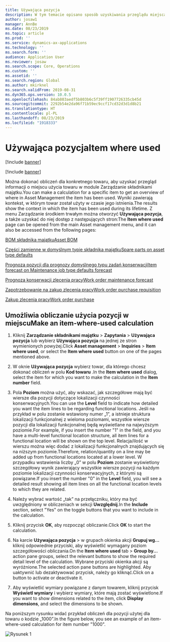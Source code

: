 ```yaml
---
title: Używająca pozycja
description: W tym temacie opisano sposób uzyskiwania przeglądu miejsca użycia towaru w Zarządzaniu składnikami majątku.
author: josaw1
manager: AnnBe
ms.date: 08/23/2019
ms.topic: article
ms.prod: ''
ms.service: dynamics-ax-applications
ms.technology: ''
ms.search.form: ''
audience: Application User
ms.reviewer: josaw
ms.search.scope: Core, Operations
ms.custom: ''
ms.assetid: ''
ms.search.region: Global
ms.author: mkirknel
ms.search.validFrom: 2019-08-31
ms.dyn365.ops.version: 10.0.5
ms.openlocfilehash: 84ab803aedf5b803b6c5f39ff1907726335cb45d
ms.sourcegitcommit: 2292b54e2da96f71b59ec9ccf17cd32d3d1d8b21
ms.translationtype: HT
ms.contentlocale: pl-PL
ms.lasthandoff: 08/23/2019
ms.locfileid: "1918333"
---
```

# <a name="item-where-used"></a><span data-ttu-id="16d86-103">Używająca pozycja</span><span class="sxs-lookup"><span data-stu-id="16d86-103">Item where used</span></span>

[!include [banner](../../includes/banner.md)]

[!include [banner](../../includes/preview-banner.md)]

<span data-ttu-id="16d86-104">Można dokonać obliczeń dla konkretnego towaru, aby uzyskać przegląd informacji o miejscu użycia towaru w module Zarządzanie składnikami majątku.</span><span class="sxs-lookup"><span data-stu-id="16d86-104">You can make a calculation for a specific item to get an overview of where in Asset Management the item has been used.</span></span> <span data-ttu-id="16d86-105">Wyniki zawierają kontekst, w którym towar został użyty w czasie jego istnienia.</span><span class="sxs-lookup"><span data-stu-id="16d86-105">The results show the context in which the item has been used during its lifetime.</span></span> <span data-ttu-id="16d86-106">Z menu Zarządzanie środkiem trwałym można otworzyć **Używająca pozycja**, a także uzyskać do niej dostęp z następujących stron:</span><span class="sxs-lookup"><span data-stu-id="16d86-106">The **Item where used** page can be opened from the main Asset management menu, and it can also be accessed from the following pages:</span></span>

[<span data-ttu-id="16d86-107">BOM składnika majątku</span><span class="sxs-lookup"><span data-stu-id="16d86-107">Asset BOM</span></span>](../objects/object-BOM.md)

[<span data-ttu-id="16d86-108">Części zamienne w domyślnym typie składnika majątku</span><span class="sxs-lookup"><span data-stu-id="16d86-108">Spare parts on asset type defaults</span></span>](../setup-for-objects/object-types.md)

[<span data-ttu-id="16d86-109">Prognoza pozycji dla prognozy domyślnego typu zadań konserwacji</span><span class="sxs-lookup"><span data-stu-id="16d86-109">Item forecast on Maintenance job type defaults forecast</span></span>](../setup-for-work-orders/job-groups-and-job-types-variants-trades-and-checklists.md)

[<span data-ttu-id="16d86-110">Prognoza konserwacji zlecenia pracy</span><span class="sxs-lookup"><span data-stu-id="16d86-110">Work order maintenance forecast</span></span>](../work-orders/maintenance-forecasts.md)

[<span data-ttu-id="16d86-111">Zapotrzebowanie na zakup zlecenia pracy</span><span class="sxs-lookup"><span data-stu-id="16d86-111">Work order purchase requisition</span></span>](../work-orders/procurement.md)

[<span data-ttu-id="16d86-112">Zakup zlecenia pracy</span><span class="sxs-lookup"><span data-stu-id="16d86-112">Work order purchase</span></span>](../work-orders/procurement.md)

## <a name="make-an-item-where-used-calculation"></a><span data-ttu-id="16d86-113">Umożliwia obliczanie użycia pozycji w miejscu</span><span class="sxs-lookup"><span data-stu-id="16d86-113">Make an item-where-used calculation</span></span>

1. <span data-ttu-id="16d86-114">Kliknij **Zarządzanie składnikami majątku** > **Zapytania** > **Używająca pozycja** lub wybierz **Używająca pozycja** na jednej ze stron wymienionych powyżej.</span><span class="sxs-lookup"><span data-stu-id="16d86-114">Click **Asset management** > **Inquiries** > **Item where used**, or select the **Item where used** button on one of the pages mentioned above.</span></span>

2. <span data-ttu-id="16d86-115">W oknie **Używająca pozycja** wybierz towar, dla którego chcesz dokonać obliczeń w polu **Kod towaru** .</span><span class="sxs-lookup"><span data-stu-id="16d86-115">In the **Item where used** dialog, select the item for which you want to make the calculation in the **Item number** field.</span></span>

3. <span data-ttu-id="16d86-116">Pola **Poziom** można użyć, aby wskazać, jak szczegółowe mają być wiersze dla pozycji dotyczące lokalizacji czynności konserwacyjnych.</span><span class="sxs-lookup"><span data-stu-id="16d86-116">You can use the **Level** field to indicate how detailed you want the item lines to be regarding functional locations.</span></span> <span data-ttu-id="16d86-117">Jeśli na przykład w polu zostanie wstawiony numer „1”, a istnieje struktura lokalizacji funkcjonalnej z wieloma poziomami, wszystkie wiersze pozycji dla lokalizacji funkcjonalnej będą wyświetlane na najwyższym poziomie.</span><span class="sxs-lookup"><span data-stu-id="16d86-117">For example, if you insert the number "1" in the field, and you have a multi-level functional location structure, all item lines for a functional location will be shown on the top level.</span></span> <span data-ttu-id="16d86-118">Relacja/ilość w wierszu można więc dodać z lokalizacji funkcjonalnych znajdujących się na niższym poziomie.</span><span class="sxs-lookup"><span data-stu-id="16d86-118">Therefore, relation/quantity on a line may be added up from functional locations located at a lower level.</span></span> <span data-ttu-id="16d86-119">W przypadku wstawienia liczby „0” w polu **Poziom** zostanie wyświetlony szczegółowy wynik zawierający wszystkie wiersze pozycji na każdym poziomie lokalizacji czynności konserwacyjnych, z którymi są powiązane.</span><span class="sxs-lookup"><span data-stu-id="16d86-119">If you insert the number "0" in the **Level** field, you will see a detailed result showing all item lines on all the functional location levels to which they are related.</span></span>

4. <span data-ttu-id="16d86-120">Należy wybrać wartość „tak” na przełączniku, który ma być uwzględniony w obliczeniach w sekcji **Uwzględnij**.</span><span class="sxs-lookup"><span data-stu-id="16d86-120">In the **Include** section, select "Yes" on the toggle buttons that you want to include in the calculation.</span></span>

5. <span data-ttu-id="16d86-121">Kliknij przycisk **OK**, aby rozpocząć obliczanie.</span><span class="sxs-lookup"><span data-stu-id="16d86-121">Click **OK** to start the calculation.</span></span>

6. <span data-ttu-id="16d86-122">Na karcie **Używająca pozycja** > w grupach okienka akcji **Grupuj wg...** kliknij odpowiednie przyciski, aby wyświetlić wymagany poziom szczegółowości obliczania.</span><span class="sxs-lookup"><span data-stu-id="16d86-122">On the **Item where used** tab > **Group by...** action pane groups, select the relevant buttons to show the required detail level of the calculation.</span></span> <span data-ttu-id="16d86-123">Wybrane przyciski okienka akcji są wyróżnione.</span><span class="sxs-lookup"><span data-stu-id="16d86-123">The selected action pane buttons are highlighted.</span></span> <span data-ttu-id="16d86-124">Aby uaktywnić lub dezaktywować przycisk, należy go kliknąć.</span><span class="sxs-lookup"><span data-stu-id="16d86-124">Click on a button to activate or deactivate it.</span></span>

7. <span data-ttu-id="16d86-125">Aby wyświetlić wymiary powiązane z danym towarem, kliknij przycisk **Wyświetl wymiary** i wybierz wymiary, które mają zostać wyświetlone.</span><span class="sxs-lookup"><span data-stu-id="16d86-125">If you want to show dimensions related to the item, click **Display dimensions**, and select the dimensions to be shown.</span></span>

<span data-ttu-id="16d86-126">Na poniższym rysunku widać przykład obliczeń dla pozycji użytej dla towaru o kodzie „1000”.</span><span class="sxs-lookup"><span data-stu-id="16d86-126">In the figure below, you see an example of an item-where-used calculation for item number "1000".</span></span>

![Rysunek 1](media/12-controlling-and-reporting.png)

